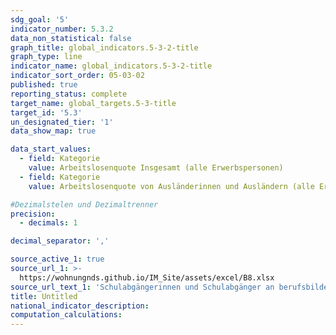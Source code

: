 ```yaml
---
sdg_goal: '5'
indicator_number: 5.3.2
data_non_statistical: false
graph_title: global_indicators.5-3-2-title
graph_type: line
indicator_name: global_indicators.5-3-2-title
indicator_sort_order: 05-03-02
published: true
reporting_status: complete
target_name: global_targets.5-3-title
target_id: '5.3'
un_designated_tier: '1'
data_show_map: true

data_start_values:
  - field: Kategorie
    value: Arbeitslosenquote Insgesamt (alle Erwerbspersonen)
  - field: Kategorie
    value: Arbeitslosenquote von Ausländerinnen und Ausländern (alle Erwerbspersonen)

#Dezimalstelen und Dezimaltrenner
precision:
  - decimals: 1

decimal_separator: ','

source_active_1: true
source_url_1: >-
  https://wohnungnds.github.io/IM_Site/assets/excel/B8.xlsx
source_url_text_1: 'Schulabgängerinnen und Schulabgänger an berufsbildenden Schulen nach Schulart und Schulabschluss'
title: Untitled
national_indicator_description: 
computation_calculations: 
---
```

